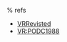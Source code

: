 % refs

- [VRRevisted](./Viewstamped%20Replication%20Revisited.pdf)
- [VR:PODC1988](./PODC1988%20Viewstamped%20Replication%20A%20New%20Primary%20Copy%20Method%20to%20Support%20Highly%20Available%20Distrbuted%20Systems.pdf)